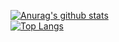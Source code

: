 [![Anurag's github stats](https://github-readme-stats.vercel.app/api?username=steven084&theme=gruvbox)](https://github.com/steven084/github-readme-stats)  
[![Top Langs](https://github-readme-stats.vercel.app/api/top-langs/?username=steven084&layout=compact&theme=gruvbox)](https://github.com/steven084/github-readme-stats)
